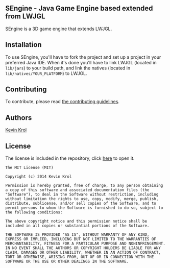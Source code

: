 SEngine - Java Game Engine based extended from LWJGL
----------------------------------------------------

SEngine is a 3D game engine that extends LWJGL.

## Installation

To use SEngine, you'll have to fork the project and set up a project in your preferred Java IDE. When it's done you'll have to link LWJGL (located in `lib/jars`) to your build path, and link the natives (located in `lib/natives/YOUR_PLATFORM`) to LWJGL.

## Contributing

To contribute, please read [the contributing guidelines](CONTRIBUTING.md).

## Authors

[Kevin Krol](https://github.com/Snakybo)

## License

The license is included in the repository, click [here](LICENSE.md) to open it.

```
The MIT License (MIT)

Copyright (c) 2014 Kevin Krol

Permission is hereby granted, free of charge, to any person obtaining a copy of this software and associated documentation files (the "Software"), to deal in the Software without restriction, including without limitation the rights to use, copy, modify, merge, publish, distribute, sublicense, and/or sell copies of the Software, and to permit persons to whom the Software is furnished to do so, subject to the following conditions:

The above copyright notice and this permission notice shall be included in all copies or substantial portions of the Software.

THE SOFTWARE IS PROVIDED "AS IS", WITHOUT WARRANTY OF ANY KIND, EXPRESS OR IMPLIED, INCLUDING BUT NOT LIMITED TO THE WARRANTIES OF MERCHANTABILITY, FITNESS FOR A PARTICULAR PURPOSE AND NONINFRINGEMENT. IN NO EVENT SHALL THE AUTHORS OR COPYRIGHT HOLDERS BE LIABLE FOR ANY CLAIM, DAMAGES OR OTHER LIABILITY, WHETHER IN AN ACTION OF CONTRACT, TORT OR OTHERWISE, ARISING FROM, OUT OF OR IN CONNECTION WITH THE SOFTWARE OR THE USE OR OTHER DEALINGS IN THE SOFTWARE.
```
